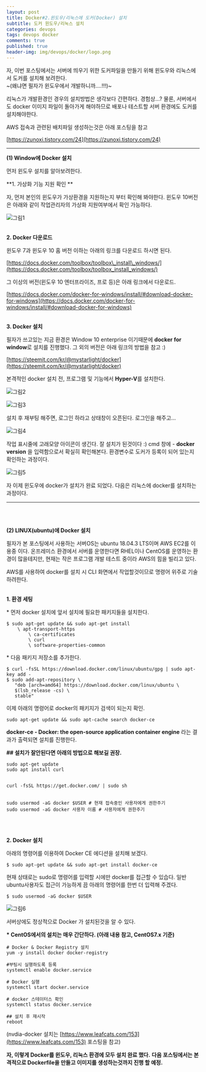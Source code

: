 ```yaml
---
layout: post
title: Docker#2.윈도우/리눅스에 도커(Docker) 설치
subtitle: 도커 윈도우/리눅스 설치
categories: devops
tags: devops docker
comments: true
published: true
header-img: img/devops/docker/logo.png
---
```


자, 이번 포스팅에서는 서버에 띄우기 위한 도커파일을 만들기 위해 윈도우와 리눅스에서 도커를 설치해 보려한다.   
~(왜냐면 필자가 윈도우에서 개발하니까....!!!)~

리눅스가 개발환경인 경우의 설치방법은 생각보다 간편하다. 경험상...? 물론, 서버에서도 docker 이미지 파일이 돌아가게 해야하므로 배포나 테스트할 서버 환경에도 도커를 설치해야한다.

AWS 접속과 관련된 배치파일 생성하는것은 아래 포스팅을 참고

[https://zunoxi.tistory.com/24](https://zunoxi.tistory.com/24)


---


**(1) Window에 Docker 설치**

먼저 윈도우 설치를 알아보려한다.

**1\. 가상화 기능 지원 확인 **

자, 먼저 본인의 윈도우가 가상환경을 지원하는지 부터 확인해 봐야한다. 윈도우 10버전은 아래와 같이 작업관리자의 가상화 지원여부에서 확인 가능하다.

![그림1](https://cdn.jsdelivr.net/gh/zunoxi/zunoxi.github.io/assets/img/devops/docker/install/1.png)
<br><br>

**2\. Docker 다운로드**

윈도우 7과 윈도우 10 홈 버전 이하는 아래의 링크를 다운로드 하시면 된다.

[https://docs.docker.com/toolbox/toolbox\_install\_windows/](https://docs.docker.com/toolbox/toolbox_install_windows/)


그 이상의 버전(윈도우 10 엔터프라이즈, 프로 등)은 아래 링크에서 다운로드.

[https://docs.docker.com/docker-for-windows/install/#download-docker-for-windows](https://docs.docker.com/docker-for-windows/install/#download-docker-for-windows)
<br><br>

**3\. Docker 설치**

필자가 쓰고있는 지금 환경은 Window 10 enterprise 이기때문에 **docker for window**로 설치를 진행했다. 그 외의 버전은 아래 링크의 방법을 참고 :)

[https://steemit.com/kr/@mystarlight/docker](https://steemit.com/kr/@mystarlight/docker)



본격적인 docker 설치 전, 프로그램 및 기능에서 **Hyper-V**를 설치한다.

![그림2](https://cdn.jsdelivr.net/gh/zunoxi/zunoxi.github.io/assets/img/devops/docker/install/2.png)

![그림3](https://cdn.jsdelivr.net/gh/zunoxi/zunoxi.github.io/assets/img/devops/docker/install/3.png)


설치 후 재부팅 해주면, 로그인 하라고 상태창이 오픈된다. 로그인을 해주고...

![그림4](https://cdn.jsdelivr.net/gh/zunoxi/zunoxi.github.io/assets/img/devops/docker/install/4.png)


작업 표시줄에 고래모양 아이콘이 생긴다. 잘 설치가 된것이다 :) cmd 창에 - **docker version** 을 입력함으로서 확실히 확인해본다. 환경변수로 도커가 등록이 되어 있는지 확인하는 과정이다.

![그림5](https://cdn.jsdelivr.net/gh/zunoxi/zunoxi.github.io/assets/img/devops/docker/install/5.png)

자 이제 윈도우에 docker가 설치가 완료 되었다. 다음은 리눅스에 docker를 설치하는 과정이다.

---
<br><br>

**(2) LINUX(ubuntu)에 Docker 설치**

필자가 본 포스팅에서 사용하는 서버OS는 ubuntu 18.04.3 LTS이며 AWS EC2를 이용중 이다. 온프레미스 환경에서 서버를 운영한다면 RHEL이나 CentOS를 운영하는 환경이 많을테지만, 현재는 작은 프로그램 개발 테스트 중이라 AWS의 힘을 빌리고 있다.

AWS를 사용하여 docker를 설치 시 CLI 화면에서 작업할것이므로 명령어 위주로 기술 하려한다.
<br><br>

**1\. 환경 세팅**

\* 먼저 docker 설치에 앞서 설치에 필요한 패키지들을 설치한다.

```
$ sudo apt-get update && sudo apt-get install 
	\ apt-transport-https 
        \ ca-certificates 
        \ curl 
        \ software-properties-common
```

\* 다음 패키지 저장소를 추가한다.

```
$ curl -fsSL https://download.docker.com/linux/ubuntu/gpg | sudo apt-key add -
$ sudo add-apt-repository \
   "deb [arch=amd64] https://download.docker.com/linux/ubuntu \
   $(lsb_release -cs) \
   stable"
```

이제 아래의 명령어로 docker의 패키지가 검색이 되는지 확인.

```
sudo apt-get update && sudo apt-cache search docker-ce
```

**docker-ce - Docker: the open-source application container engine** 라는 결과가 출력되면 설치를 진행한다.

**\## 설치가 잘안된다면 아래의 방법으로 해보길 권장.**

```
sudo apt-get update
sudo apt install curl


curl -fsSL https://get.docker.com/ | sudo sh


sudo usermod -aG docker $USER # 현재 접속중인 사용자에게 권한주기
sudo usermod -aG docker 사용자 이름 # 사용자에게 권한주기

```
<br><br>

**2\. Docker 설치**

아래의 명령어를 이용하여 Docker CE 에디션을 설치해 보겠다.

```
$ sudo apt-get update && sudo apt-get install docker-ce
```

현재 상태로는 sudo로 명령어를 입력할 시에만 docker를 접근할 수 있습다. 일반 ubuntu사용자도 접근이 가능하게 끔 아래의 명령어를 한번 더 입력해 주겠다.

```
$ sudo usermod -aG docker $USER
```

![그림6](https://cdn.jsdelivr.net/gh/zunoxi/zunoxi.github.io/assets/img/devops/docker/install/6.png)

서버상에도 정상적으로 Docker 가 설치된것을 알 수 있다.

**\* CentOS에서의 설치는 매우 간단하다. (아래 내용 참고, CentOS7.x 기준)**

```
# Docker & Docker Registry 설치
yum -y install docker docker-registry

#부팅시 실행하도록 등록
systemctl enable docker.service

# Docker 실행
systemctl start docker.service

# docker 스테이터스 확인
systemctl status docker.service

## 설치 후 재시작
reboot
```

(nvdia-docker 설치는 [https://www.leafcats.com/153](https://www.leafcats.com/153) 포스팅을 참고)

**자, 이렇게 Docker를 윈도우, 리눅스 환경에 모두 설치 완료 했다.** **다음 포스팅에서는 본격적으로 Dockerfile을 만들고 이미지를 생성하는것까지 진행 할 예정.**
